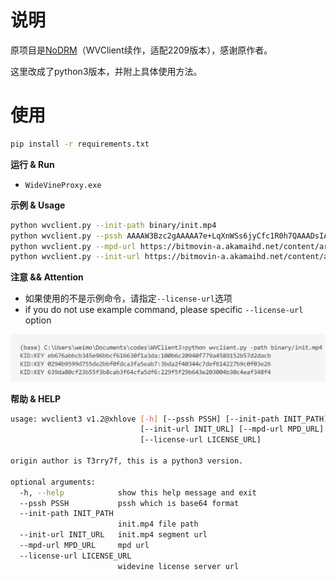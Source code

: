 # 说明

原项目是[NoDRM](https://github.com/T3rry7f/NoDRM)（WVClient续作，适配2209版本），感谢原作者。

这里改成了python3版本，并附上具体使用方法。

# 使用

```bash
pip install -r requirements.txt
```

**运行 & Run**

- `WideVineProxy.exe`

**示例 & Usage**
```bash
python wvclient.py --init-path binary/init.mp4
python wvclient.py --pssh AAAAW3Bzc2gAAAAA7e+LqXnWSs6jyCfc1R0h7QAAADsIARIQ62dqu8s0Xpa7z2FmMPGj2hoNd2lkZXZpbmVfdGVzdCIQZmtqM2xqYVNkZmFsa3IzaioCSEQyAA==
python wvclient.py --mpd-url https://bitmovin-a.akamaihd.net/content/art-of-motion_drm/mpds/11331.mpd
python wvclient.py --init-url https://bitmovin-a.akamaihd.net/content/art-of-motion_drm/video/1080_4800000/cenc_dash/init.mp4
```

**注意 && Attention**

- 如果使用的不是示例命令，请指定`--license-url`选项
- if you do not use example command, please specific `--license-url` option

![](/binary/Snipaste_2021-08-02_01-12-25.png)

**帮助 & HELP**
```bash
usage: wvclient3 v1.2@xhlove [-h] [--pssh PSSH] [--init-path INIT_PATH]
                             [--init-url INIT_URL] [--mpd-url MPD_URL]
                             [--license-url LICENSE_URL]

origin author is T3rry7f, this is a python3 version.

optional arguments:
  -h, --help            show this help message and exit
  --pssh PSSH           pssh which is base64 format
  --init-path INIT_PATH
                        init.mp4 file path
  --init-url INIT_URL   init.mp4 segment url
  --mpd-url MPD_URL     mpd url
  --license-url LICENSE_URL
                        widevine license server url
```